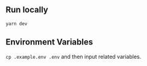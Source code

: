 ## Run locally

`yarn dev`

## Environment Variables

`cp .example.env .env` and then input related variables.
